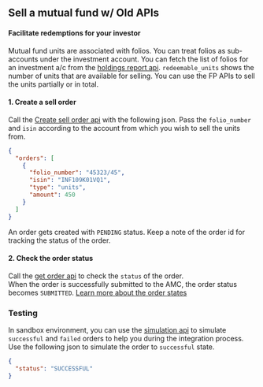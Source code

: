 ## Sell a mutual fund w/ Old APIs
#### Facilitate redemptions for your investor

Mutual fund units are associated with folios. You can treat folios as sub-accounts under the investment account. You can fetch the list of folios for an investment a/c from the [holdings report api](https://fintechprimitives.com/api/#get-holding-report). `redeemable_units` shows the number of units that are available for selling. You can use the FP APIs to sell the units partially or in total.

#### 1. Create a sell order

Call the [Create sell order api](https://fintechprimitives.com/api/#post-create-sell-order) with the following json. Pass the `folio_number` and `isin` according to the account from which you wish to sell the units from.

```json
{
  "orders": [
    {
      "folio_number": "45323/45",
      "isin": "INF109K01VQ1",
      "type": "units",
      "amount": 450
    }
  ]
}
```

An order gets created with `PENDING` status. Keep a note of the order id for tracking the status of the order.

#### 2. Check the order status

Call the [get order api](https://fintechprimitives.com/api/#get-fetch-single-order) to check the `status` of the order.  
When the order is successfully submitted to the AMC, the order status becomes `SUBMITTED`. [Learn more about the order states](/pages/workflows/order-status)

### Testing

In sandbox environment, you can use the [simulation api](https://fintechprimitives.com/api/#post-order-simulation) to simulate `successful` and `failed` orders to help you during the integration process. Use the following json to simulate the order to `successful` state.

```json
{
  "status": "SUCCESSFUL"
}
```
